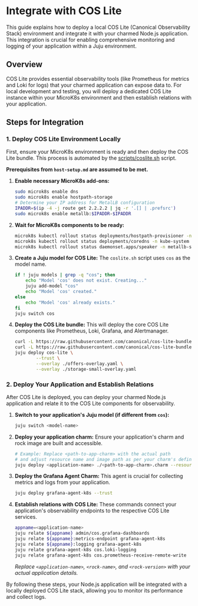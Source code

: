 # Integrate with COS Lite

This guide explains how to deploy a local COS Lite (Canonical Observability Stack) environment and integrate it with your charmed Node.js application. This integration is crucial for enabling comprehensive monitoring and logging of your application within a Juju environment.

## Overview

COS Lite provides essential observability tools (like Prometheus for metrics and Loki for logs) that your charmed application can expose data to. For local development and testing, you will deploy a dedicated COS Lite instance within your MicroK8s environment and then establish relations with your application.

## Steps for Integration

### 1. Deploy COS Lite Environment Locally

First, ensure your MicroK8s environment is ready and then deploy the COS Lite bundle. This process is automated by the [scripts/coslite.sh](../../scripts/coslite.sh) script.

**Prerequisites from `host-setup.md` are assumed to be met.**

1.  **Enable necessary MicroK8s add-ons:**
    ```bash
    sudo microk8s enable dns
    sudo microk8s enable hostpath-storage
    # Determine your IP address for MetalLB configuration
    IPADDR=$(ip -4 -j route get 2.2.2.2 | jq -r '.[] | .prefsrc')
    sudo microk8s enable metallb:$IPADDR-$IPADDR
    ```
2.  **Wait for MicroK8s components to be ready:**
    ```bash
    microk8s kubectl rollout status deployments/hostpath-provisioner -n kube-system -w
    microk8s kubectl rollout status deployments/coredns -n kube-system -w
    microk8s kubectl rollout status daemonset.apps/speaker -n metallb-system -w
    ```
3.  **Create a Juju model for COS Lite:** The `coslite.sh` script uses `cos` as the model name.
    ```bash
    if ! juju models | grep -q "cos"; then
        echo "Model 'cos' does not exist. Creating..."
        juju add-model "cos"
        echo "Model 'cos' created."
    else
        echo "Model 'cos' already exists."
    fi
    juju switch cos
    ```
4.  **Deploy the COS Lite bundle:** This will deploy the core COS Lite components like Prometheus, Loki, Grafana, and Alertmanager.
    ```bash
    curl -L https://raw.githubusercontent.com/canonical/cos-lite-bundle/main/overlays/offers-overlay.yaml -O
    curl -L https://raw.githubusercontent.com/canonical/cos-lite-bundle/main/overlays/storage-small-overlay.yaml -O
    juju deploy cos-lite \
            --trust \
            --overlay ./offers-overlay.yaml \
            --overlay ./storage-small-overlay.yaml
    ```

### 2. Deploy Your Application and Establish Relations

After COS Lite is deployed, you can deploy your charmed Node.js application and relate it to the COS Lite components for observability.

1.  **Switch to your application's Juju model (if different from `cos`):**
    ```bash
    juju switch <model-name>
    ```
2.  **Deploy your application charm:** Ensure your application's charm and rock image are built and accessible.
    ```bash
    # Example: Replace <path-to-app-charm> with the actual path
    # and adjust resource name and image path as per your charm's definition.
    juju deploy <application-name> ./<path-to-app-charm>.charm --resource app-image=localhost:32000/<rock-name>:<rock-version>
    ```
3.  **Deploy the Grafana Agent Charm:** This agent is crucial for collecting metrics and logs from your application.
    ```bash
    juju deploy grafana-agent-k8s --trust
    ```
4.  **Establish relations with COS Lite:** These commands connect your application's observability endpoints to the respective COS Lite services.
    ```bash
    appname=<application-name>
    juju relate ${appname} admin/cos.grafana-dashboards
    juju relate ${appname}:metrics-endpoint grafana-agent-k8s
    juju relate ${appname}:logging grafana-agent-k8s
    juju relate grafana-agent-k8s cos.loki-logging
    juju relate grafana-agent-k8s cos.prometheus-receive-remote-write
    ```
    *Replace `<application-name>`, `<rock-name>`, and `<rock-version>` with your actual application details.*

By following these steps, your Node.js application will be integrated with a locally deployed COS Lite stack, allowing you to monitor its performance and collect logs.